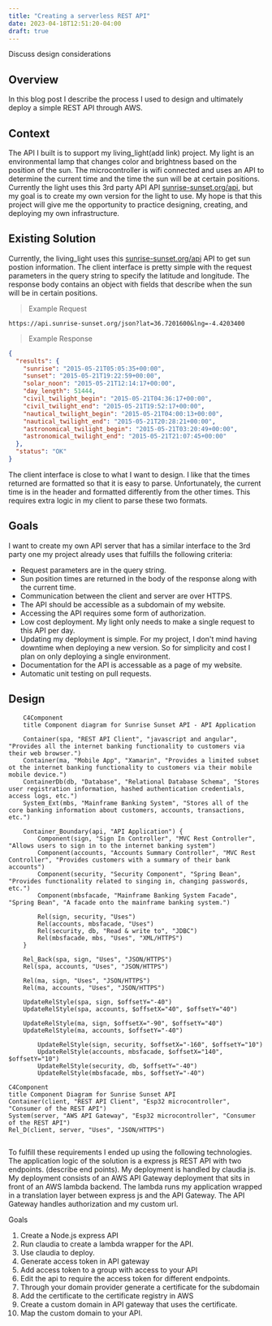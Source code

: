 ```yaml
---
title: "Creating a serverless REST API"
date: 2023-04-18T12:51:20-04:00
draft: true
---
```


Discuss design considerations

## Overview

In this blog post I describe the process I used to design and ultimately deploy a simple REST API through AWS.

## Context

The API I built is to support my living_light(add link) project. My light is an environmental lamp that changes color and brightness based on the position of the sun. The microcontroller is wifi connected and uses an API to determine the current time and the time the sun will be at certain positions.
Currently the light uses this 3rd party API API [sunrise-sunset.org/api](https://sunrise-sunset.org/api), but my goal is to create my own version for the light to use. My hope is that this project will give me the opportunity to practice designing, creating, and deploying my own infrastructure.

## Existing Solution

Currently, the living_light uses this [sunrise-sunset.org/api](https://sunrise-sunset.org/api) API to get sun postion information. The client interface is pretty simple with the request parameters in the query string to specify the latitude and longitude. The response body contains an object with fields that describe when the sun will be in certain positions.

> Example Request

```curl
https://api.sunrise-sunset.org/json?lat=36.7201600&lng=-4.4203400
```

> Example Response

```json
{
  "results": {
    "sunrise": "2015-05-21T05:05:35+00:00",
    "sunset": "2015-05-21T19:22:59+00:00",
    "solar_noon": "2015-05-21T12:14:17+00:00",
    "day_length": 51444,
    "civil_twilight_begin": "2015-05-21T04:36:17+00:00",
    "civil_twilight_end": "2015-05-21T19:52:17+00:00",
    "nautical_twilight_begin": "2015-05-21T04:00:13+00:00",
    "nautical_twilight_end": "2015-05-21T20:28:21+00:00",
    "astronomical_twilight_begin": "2015-05-21T03:20:49+00:00",
    "astronomical_twilight_end": "2015-05-21T21:07:45+00:00"
  },
  "status": "OK"
}
```

The client interface is close to what I want to design. I like that the times returned are formatted so that it is easy to parse. Unfortunately, the current time is in the header and formatted differently from the other times. This requires extra logic in my client to parse these two formats.

## Goals

I want to create my own API server that has a similar interface to the 3rd party one my project already uses that fulfills the following criteria:

- Request parameters are in the query string.
- Sun position times are returned in the body of the response along with the current time.
- Communication between the client and server are over HTTPS.
- The API should be accessible as a subdomain of my website.
- Accessing the API requires some form of authorization.
- Low cost deployment. My light only needs to make a single request to this API per day.
- Updating my deployment is simple. For my project, I don't mind having downtime when deploying a new version. So for simplicity and cost I plan on only deploying a single environment.
- Documentation for the API is accessable as a page of my website.
- Automatic unit testing on pull requests.

## Design

```mermaid
    C4Component
    title Component diagram for Sunrise Sunset API - API Application

    Container(spa, "REST API Client", "javascript and angular", "Provides all the internet banking functionality to customers via their web browser.")
    Container(ma, "Mobile App", "Xamarin", "Provides a limited subset ot the internet banking functionality to customers via their mobile mobile device.")
    ContainerDb(db, "Database", "Relational Database Schema", "Stores user registration information, hashed authentication credentials, access logs, etc.")
    System_Ext(mbs, "Mainframe Banking System", "Stores all of the core banking information about customers, accounts, transactions, etc.")

    Container_Boundary(api, "API Application") {
        Component(sign, "Sign In Controller", "MVC Rest Controller", "Allows users to sign in to the internet banking system")
        Component(accounts, "Accounts Summary Controller", "MVC Rest Controller", "Provides customers with a summary of their bank accounts")
        Component(security, "Security Component", "Spring Bean", "Provides functionality related to singing in, changing passwords, etc.")
        Component(mbsfacade, "Mainframe Banking System Facade", "Spring Bean", "A facade onto the mainframe banking system.")

        Rel(sign, security, "Uses")
        Rel(accounts, mbsfacade, "Uses")
        Rel(security, db, "Read & write to", "JDBC")
        Rel(mbsfacade, mbs, "Uses", "XML/HTTPS")
    }

    Rel_Back(spa, sign, "Uses", "JSON/HTTPS")
    Rel(spa, accounts, "Uses", "JSON/HTTPS")

    Rel(ma, sign, "Uses", "JSON/HTTPS")
    Rel(ma, accounts, "Uses", "JSON/HTTPS")

    UpdateRelStyle(spa, sign, $offsetY="-40")
    UpdateRelStyle(spa, accounts, $offsetX="40", $offsetY="40")

    UpdateRelStyle(ma, sign, $offsetX="-90", $offsetY="40")
    UpdateRelStyle(ma, accounts, $offsetY="-40")

        UpdateRelStyle(sign, security, $offsetX="-160", $offsetY="10")
        UpdateRelStyle(accounts, mbsfacade, $offsetX="140", $offsetY="10")
        UpdateRelStyle(security, db, $offsetY="-40")
        UpdateRelStyle(mbsfacade, mbs, $offsetY="-40")
```

```mermaid
C4Component
title Component Diagram for Sunrise Sunset API
Container(client, "REST API Client", "Esp32 microcontroller", "Consumer of the REST API")
System(server, "AWS API Gateway", "Esp32 microcontroller", "Consumer of the REST API")
Rel_D(client, server, "Uses", "JSON/HTTPS")


```

To fulfill these requirements I ended up using the following technologies. The application logic of the solution is a express js REST API with two endpoints. (describe end points). My deployment is handled by claudia js.
My deployment consists of an AWS API Gateway deployment that sits in front of an AWS lambda backend. The lambda runs my application wrapped in a translation layer between express js and the API Gateway. The API Gateway handles authorization and my custom url.

Goals

1. Create a Node.js express API
2. Run claudia to create a lambda wrapper for the API.
3. Use claudia to deploy.
4. Generate access token in API gateway
5. Add access token to a group with access to your API
6. Edit the api to require the access token for different endpoints.
7. Through your domain provider generate a certificate for the subdomain
8. Add the certificate to the certificate registry in AWS
9. Create a custom domain in API gateway that uses the certificate.
10. Map the custom domain to your API.

```

```
